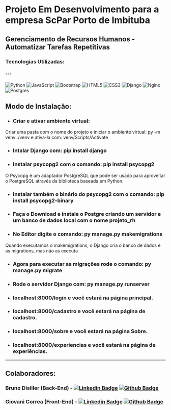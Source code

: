 # Projeto Em Desenvolvimento para a empresa ScPar Porto de Imbituba
## Gerenciamento de Recursos Humanos - Automatizar Tarefas Repetitivas
### Tecnologias Utilizadas:
#### ---
![Python](https://img.shields.io/badge/python-%2314354C.svg?style=for-the-badge&logo=python&logoColor=white) ![JavaScript](https://img.shields.io/badge/javascript-%23323330.svg?style=for-the-badge&logo=javascript&logoColor=%23F7DF1E) ![Bootstrap](https://img.shields.io/badge/Bootstrap-563D7C?style=for-the-badge&logo=bootstrap&logoColor=white) ![HTML5](https://img.shields.io/badge/html5-%23E34F26.svg?style=for-the-badge&logo=html5&logoColor=white) ![CSS3](https://img.shields.io/badge/css3-%231572B6.svg?style=for-the-badge&logo=css3&logoColor=white)	![Django](https://img.shields.io/badge/django-%23092E20.svg?style=for-the-badge&logo=django&logoColor=white) ![Nginx](https://img.shields.io/badge/nginx-%23009639.svg?style=for-the-badge&logo=nginx&logoColor=white) ![Postgres](https://img.shields.io/badge/postgres-%23316192.svg?style=for-the-badge&logo=postgresql&logoColor=white)

## Modo de Instalação:
- ### Criar e ativar ambiente virtual: 
Criar uma pasta com o nome do projeto e iniciar o ambiente virtual: py -m venv ./venv e ativa-la com: venv/Scripts/Activate
- ### Intalar Django com: pip install django
- ### Instalar psycopg2 com o comando: pip install psycopg2 
O Psycopg é um adaptador PostgreSQL que pode ser usado para aproveitar o PostgreSQL através da biblioteca baseada em Python.
- ### Instalar também o binário do psycopg2 com o comando: pip install psycopg2-binary
- ### Faça o Download e instale o Postgre criando um servidor e um banco de dados local com o nome projeto_rh
- ### No Editor digite o comando: py manage.py makemigrations
Quando executamos o makemigrations, o Django cria o banco de dados e as migrations, mas não as executa
- ### Agora para executar as migrações rode o comando: py manage.py migrate
- ### Rode o servidor Django com: py manage.py runserver
- ### localhost:8000/login e você estará na página principal. 
- ### localhost:8000/cadastro e você estará na página de cadastro.
- ### localhost:8000/sobre e você estará na página Sobre.
- ### localhost:8000/experiencias e você estará na página de experiências.

---------------------------------------------------------------------

## Colaboradores:
### Bruno Disliler (Back-End) - [![Linkedin Badge](https://img.shields.io/badge/-LinkedIn-blue?style=flat-square&logo=Linkedin&logoColor=white&link=https://www.linkedin.com/in/brunodisliler/)](https://www.linkedin.com/in/brunodisliler/) [![Github Badge](https://img.shields.io/badge/-Github-000?style=flat-square&logo=Github&logoColor=white&link=https://github.com/BrunoDisliler)](https://github.com/BrunoDisliler)
### Giovani Correa (Front-End) - [![Linkedin Badge](https://img.shields.io/badge/-LinkedIn-blue?style=flat-square&logo=Linkedin&logoColor=white&link=https://www.linkedin.com/in/giovanimachado/)](https://www.linkedin.com/in/giovanimachado/) [![Github Badge](https://img.shields.io/badge/-Github-000?style=flat-square&logo=Github&logoColor=white&link=https://https://github.com/Elesiann)](https://github.com/Elesiann)



